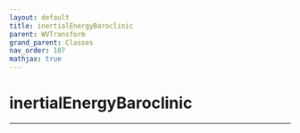 ```yaml
---
layout: default
title: inertialEnergyBaroclinic
parent: WVTransform
grand_parent: Classes
nav_order: 107
mathjax: true
---
```


#  inertialEnergyBaroclinic




---


